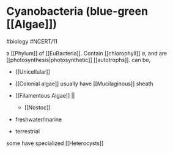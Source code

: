 # Cyanobacteria (blue-green [[Algae]])
#biology #NCERT/11 

a [[Phylum]] of [[EuBacteria]]. 
Contain [[chlorophyll]] *a*, and are [[photosynthesis|photosynthetic]] [[autotrophs]].
can be,
 - [[Unicellular]]
 - [[Colonial algae]] usually have [[Mucilaginous]] sheath
 - [[Filamentous Algae]] ||
	 - [[Nostoc]]

- freshwater/marine
- terrestrial

some have specialized [[Heterocysts]]